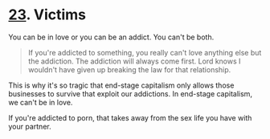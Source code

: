 # [23](https://s3.amazonaws.com/writecomments.com/transcripts/891b7000391d6ce3bd0558d19c2bdd62.csv). Victims

You can be in love or you can be an addict. You can't be both.

> If you're addicted to something, you really can't love anything else but the addiction. The addiction will always come first. Lord knows I wouldn't have given up breaking the law for that relationship.

This is why it's so tragic that end-stage capitalism only allows those businesses to survive that exploit our addictions. In end-stage capitalism, we can't be in love.

If you're addicted to porn, that takes away from the sex life you have with your partner.

